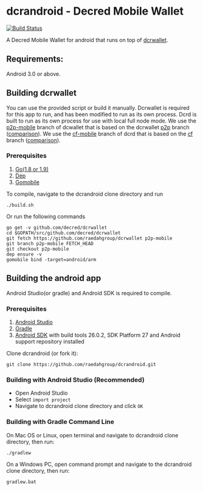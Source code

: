 # dcrandroid - Decred Mobile Wallet
[![Build Status](https://travis-ci.org/raedahgroup/dcrandroid.svg?branch=master)](https://travis-ci.org/raedahgroup/dcrandroid)

A Decred Mobile Wallet for android that runs on top of [dcrwallet](https://github.com/decred/dcrwallet).

## Requirements:
Android 3.0 or above.

## Building dcrwallet
You can use the provided script or build it manually. Dcrwallet is required for this app to run, and has been modified to run as its own process. Dcrd is built to run as its own process for use with local full node mode. We use the [p2p-mobile](https://github.com/raedahgroup/dcrwallet/tree/p2p-mobile) branch of dcwallet that is based on the dcrwallet [p2p](https://github.com/jrick/btcwallet/tree/p2p) branch ([comparison](https://github.com/raedahgroup/dcrwallet/compare/p2p...p2p-mobile)). We use the [cf-mobile](https://github.com/raedahgroup/dcrd/tree/cf-mobile) branch of dcrd that is based on the [cf](https://github.com/jrick/btcd/tree/cf) branch ([comparison](https://github.com/raedahgroup/dcrd/compare/cf...cf-mobile)).

### Prerequisites
1. [Go(1.8 or 1.9)](http://golang.org/doc/install)
2. [Dep](https://github.com/golang/dep/releases)
3. [Gomobile](https://github.com/golang/go/wiki/Mobile#tools)

To compile, navigate to the dcrandroid clone directory and run
    
    ./build.sh
Or run the following commands

    go get -v github.com/decred/dcrwallet
    cd $GOPATH/src/github.com/decred/dcrwallet
    git fetch https://github.com/raedahgroup/dcrwallet p2p-mobile
    git branch p2p-mobile FETCH_HEAD
    git checkout p2p-mobile
    dep ensure -v
    gomobile bind -target=android/arm

## Building the android app
Android Studio(or gradle) and Android SDK is required to compile.

### Prerequisites
1. [Android Studio](https://developer.android.com/studio/index.html)
1. [Gradle](https://docs.gradle.org/current/userguide/installation.html)
2. [Android SDK](https://developer.android.com/sdk/download.html) with build tools 26.0.2, SDK Platform 27 and Android support repository installed

Clone dcrandroid (or fork it):

    git clone https://github.com/raedahgroup/dcrandroid.git

### Building with Android Studio (Recommended)
* Open Android Studio
* Select `import project`
* Navigate to dcrandroid clone directory and click `OK`
### Building with Gradle Command Line
On Mac OS or Linux, open terminal and navigate to dcrandroid clone directory, then run:

    ./gradlew
On a Windows PC, open command prompt and navigate to the dcrandroid clone directory, then run:
    
    gradlew.bat
